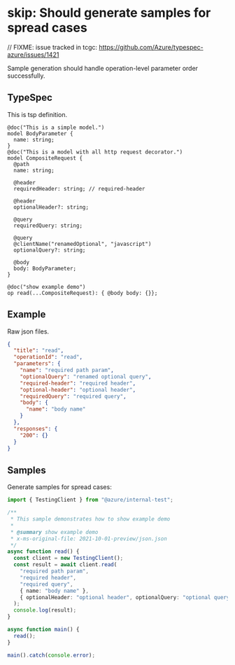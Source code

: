 # skip: Should generate samples for spread cases

// FIXME: issue tracked in tcgc: https://github.com/Azure/typespec-azure/issues/1421

Sample generation should handle operation-level parameter order successfully.

## TypeSpec

This is tsp definition.

```tsp
@doc("This is a simple model.")
model BodyParameter {
  name: string;
}
@doc("This is a model with all http request decorator.")
model CompositeRequest {
  @path
  name: string;

  @header
  requiredHeader: string; // required-header

  @header
  optionalHeader?: string;

  @query
  requiredQuery: string;

  @query
  @clientName("renamedOptional", "javascript")
  optionalQuery?: string;

  @body
  body: BodyParameter;
}

@doc("show example demo")
op read(...CompositeRequest): { @body body: {}};
```

## Example

Raw json files.

```json
{
  "title": "read",
  "operationId": "read",
  "parameters": {
    "name": "required path param",
    "optionalQuery": "renamed optional query",
    "required-header": "required header",
    "optional-header": "optional header",
    "requiredQuery": "required query",
    "body": {
      "name": "body name"
    }
  },
  "responses": {
    "200": {}
  }
}
```

## Samples

Generate samples for spread cases:

```ts samples
import { TestingClient } from "@azure/internal-test";

/**
 * This sample demonstrates how to show example demo
 *
 * @summary show example demo
 * x-ms-original-file: 2021-10-01-preview/json.json
 */
async function read() {
  const client = new TestingClient();
  const result = await client.read(
    "required path param",
    "required header",
    "required query",
    { name: "body name" },
    { optionalHeader: "optional header", optionalQuery: "optional query" }
  );
  console.log(result);
}

async function main() {
  read();
}

main().catch(console.error);
```
